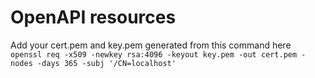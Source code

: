 # OpenAPI resources
Add your cert.pem and key.pem generated from this command here
` openssl req -x509 -newkey rsa:4096 -keyout key.pem -out cert.pem -nodes -days 365 -subj '/CN=localhost'`